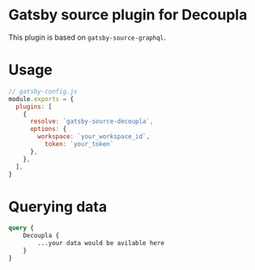 # Gatsby source plugin for Decoupla

This plugin is based on `gatsby-source-graphql`.

# Usage

```js
// gatsby-config.js
module.exports = {
  plugins: [
    {
      resolve: `gatsby-source-decoupla`,
      options: {
        workspace: `your_workspace_id`,
	      token: `your_token`
      },
    },
  ],
}
```

# Querying data

```graphql
query {
	Decoupla {
		...your data would be avilable here
	}
}
```

